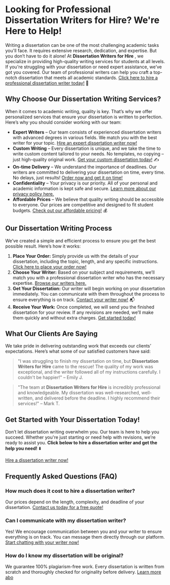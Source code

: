 # Looking for Professional Dissertation Writers for Hire? We're Here to Help!

Writing a dissertation can be one of the most challenging academic tasks you'll face. It requires extensive research, dedication, and expertise. But you don’t have to do it alone! At **Dissertation Writers for Hire** , we specialize in providing high-quality writing services for students at all levels. If you're struggling with your dissertation or need expert assistance, we’ve got you covered. Our team of professional writers can help you craft a top-notch dissertation that meets all academic standards. [Click here to hire a professional dissertation writer today!](https://tinyurl.com/topessay?keyword=dissertation+writers+for+hire) 🌟

## Why Choose Our Dissertation Writing Services?

When it comes to academic writing, quality is key. That’s why we offer personalized services that ensure your dissertation is written to perfection. Here’s why you should consider working with our team:

- **Expert Writers** – Our team consists of experienced dissertation writers with advanced degrees in various fields. We match you with the best writer for your topic. [Hire an expert dissertation writer now!](https://tinyurl.com/topessay?keyword=dissertation+writers+for+hire)
- **Custom Writing** – Every dissertation is unique, and we take the time to write custom content tailored to your needs. No templates, no copying – just high-quality original work. [Get your custom dissertation today!](https://tinyurl.com/topessay?keyword=dissertation+writers+for+hire) ✍️
- **On-time Delivery** – We understand the importance of deadlines. Our writers are committed to delivering your dissertation on time, every time. No delays, just results! [Order now and get it on time!](https://tinyurl.com/topessay?keyword=dissertation+writers+for+hire)
- **Confidentiality** – Your privacy is our priority. All of your personal and academic information is kept safe and secure. [Learn more about our privacy policy here.](https://tinyurl.com/topessay?keyword=dissertation+writers+for+hire)
- **Affordable Prices** – We believe that quality writing should be accessible to everyone. Our prices are competitive and designed to fit student budgets. [Check out our affordable pricing!](https://tinyurl.com/topessay?keyword=dissertation+writers+for+hire) 💰

## Our Dissertation Writing Process

We’ve created a simple and efficient process to ensure you get the best possible result. Here’s how it works:

1. **Place Your Order:** Simply provide us with the details of your dissertation, including the topic, length, and any specific instructions. [Click here to place your order now!](https://tinyurl.com/topessay?keyword=dissertation+writers+for+hire)
2. **Choose Your Writer:** Based on your subject and requirements, we’ll match you with a professional dissertation writer who has the necessary expertise. [Browse our writers here.](https://tinyurl.com/topessay?keyword=dissertation+writers+for+hire)
3. **Get Your Dissertation:** Our writer will begin working on your dissertation immediately. You can communicate with them throughout the process to ensure everything is on track. [Contact your writer now!](https://tinyurl.com/topessay?keyword=dissertation+writers+for+hire) 📬
4. **Receive Your Work:** Once completed, we will send you the finished dissertation for your review. If any revisions are needed, we’ll make them quickly and without extra charges. [Get started today!](https://tinyurl.com/topessay?keyword=dissertation+writers+for+hire)

## What Our Clients Are Saying

We take pride in delivering outstanding work that exceeds our clients’ expectations. Here’s what some of our satisfied customers have said:

> "I was struggling to finish my dissertation on time, but **Dissertation Writers for Hire** came to the rescue! The quality of my work was exceptional, and the writer followed all of my instructions carefully. I couldn't be happier!" – Emily J.

> "The team at **Dissertation Writers for Hire** is incredibly professional and knowledgeable. My dissertation was well-researched, well-written, and delivered before the deadline. I highly recommend their services!" – Mark T.

## Get Started with Your Dissertation Today!

Don’t let dissertation writing overwhelm you. Our team is here to help you succeed. Whether you're just starting or need help with revisions, we’re ready to assist you. **Click below to hire a dissertation writer and get the help you need!** ⬇️

[Hire a dissertation writer now!](https://tinyurl.com/topessay?keyword=dissertation+writers+for+hire)

## Frequently Asked Questions (FAQ)

### How much does it cost to hire a dissertation writer?

Our prices depend on the length, complexity, and deadline of your dissertation. [Contact us today for a free quote!](https://tinyurl.com/topessay?keyword=dissertation+writers+for+hire)

### Can I communicate with my dissertation writer?

Yes! We encourage communication between you and your writer to ensure everything is on track. You can message them directly through our platform. [Start chatting with your writer now!](https://tinyurl.com/topessay?keyword=dissertation+writers+for+hire)

### How do I know my dissertation will be original?

We guarantee 100% plagiarism-free work. Every dissertation is written from scratch and thoroughly checked for originality before delivery. [Learn more abo](https://tinyurl.com/topessay?keyword=dissertation+writers+for+hire)
